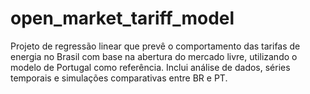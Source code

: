 # open_market_tariff_model
Projeto de regressão linear que prevê o comportamento das tarifas de energia no Brasil com base na abertura do mercado livre, utilizando o modelo de Portugal como referência. Inclui análise de dados, séries temporais e simulações comparativas entre BR e PT.
